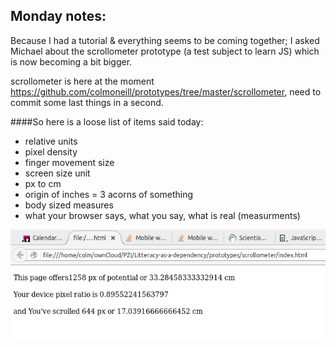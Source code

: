 ## Monday notes:

Because I had a tutorial & everything seems to be coming together; I asked Michael
about the scrollometer prototype (a test subject to learn JS) which is now becoming a bit bigger.

scrollometer is here at the moment https://github.com/colmoneill/prototypes/tree/master/scrollometer,
need to commit some last things in a second.

####So here is a loose list of items said today:
* relative units
* pixel density
* finger movement size
* screen size unit
* px to cm
* origin of inches = 3 acorns of something
* body sized measures
* what your browser says, what you say, what is real (measurments)

![](https://github.com/colmoneill/prototypes/blob/master/scrollometer/Screenshot%20from%202016-03-07%2018:56:37.png)
